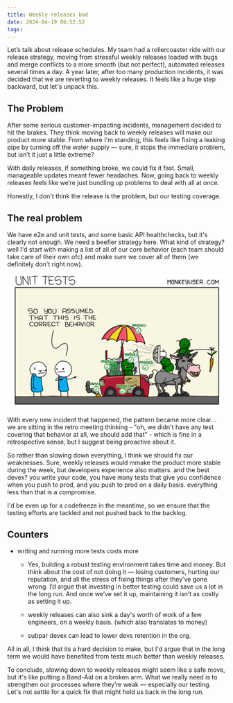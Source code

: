 ```yaml
---
title: Weekly releases bad
date: 2024-04-19 06:52:52
tags:
---
```


Let’s talk about release schedules. My team had a rollercoaster ride with our release strategy, moving from stressful weekly releases loaded with bugs and merge conflicts to a more smooth (but not perfect), automated releases several times a day. A year later, after too many production incidents, it was decided that we are reverting to weekly releases. It feels like a huge step backward, but let's unpack this.

## The Problem
After some serious customer-impacting incidents, management decided to hit the brakes. They think moving back to weekly releases will make our product more stable. From where I'm standing, this feels like fixing a leaking pipe by turning off the water supply — sure, it stops the immediate problem, but isn’t it just a little extreme?

With daily releases, if something broke, we could fix it fast. Small, manageable updates meant fewer headaches. Now, going back to weekly releases feels like we’re just bundling up problems to deal with all at once.

Honestly, I don't think the release is the problem, but our testing coverage.

## The real problem

We have e2e and unit tests, and some basic API healthchecks, but it's clearly not enough. We need a beefier strategy here.
What kind of strategy? well I'd start with making a list of all of our core behavior (each team should take care of their own ofc) and make sure we cover all of them (we definitely don't right now).

![](../weekly-releases-bad/248-unit-tests.png)

With every new incident that happened, the pattern became more clear... we are sitting in the retro meeting thinking - "oh, we didn't have any test covering that behavior at all, we should add that" - which is fine in a retrospective sense, but I suggest being proactive about it.

So rather than slowing down everything, I think we should fix our weaknesses.
Sure, weekly releases would mmake the product more stable during the week, but developers experience also matters. and the best devex? you write your code, you have many tests that give you confidence when you push to prod, and you push to prod on a daily basis. everything less than that is a compromise.

I'd be even up for a codefreeze in the meantime, so we ensure that the testing efforts are tackled and not pushed back to the backlog.

## Counters

* writing and running more tests costs more

    * Yes, building a robust testing environment takes time and money. But think about the cost of not doing it — losing customers, hurting our reputation, and all the stress of fixing things after they’ve gone wrong. I’d argue that investing in better testing could save us a lot in the long run. And once we’ve set it up, maintaining it isn’t as costly as setting it up.

    * weekly releases can also sink a day's worth of work of a few engineers, on a weekly basis. (which also translates to money)
    * subpar devex can lead to lower devs retention in the org. 


All in all, I think that its a hard decision to make, but I'd argue that in the long term we would have benefited from tests much better than weekly releases.

To conclude, slowing down to weekly releases might seem like a safe move, but it's like putting a Band-Aid on a broken arm. What we really need is to strengthen our processes where they’re weak — especially our testing. Let's not settle for a quick fix that might hold us back in the long run.
